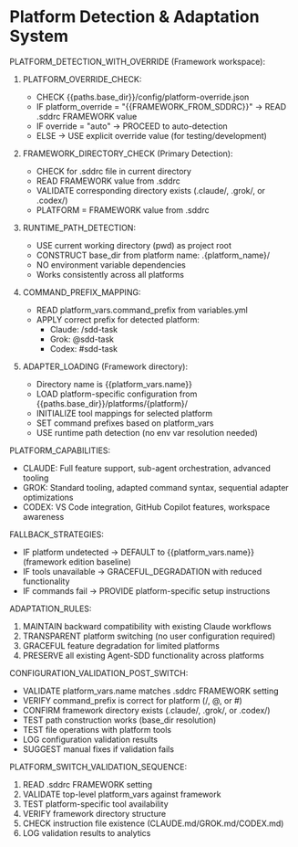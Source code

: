 # Platform Detection & Adaptation System

PLATFORM_DETECTION_WITH_OVERRIDE (Framework workspace):

1. PLATFORM_OVERRIDE_CHECK:
   - CHECK {{paths.base_dir}}/config/platform-override.json
   - IF platform_override = "{{FRAMEWORK_FROM_SDDRC}}" → READ .sddrc FRAMEWORK value
   - IF override = "auto" → PROCEED to auto-detection
   - ELSE → USE explicit override value (for testing/development)

2. FRAMEWORK_DIRECTORY_CHECK (Primary Detection):
   - CHECK for .sddrc file in current directory
   - READ FRAMEWORK value from .sddrc
   - VALIDATE corresponding directory exists (.claude/, .grok/, or .codex/)
   - PLATFORM = FRAMEWORK value from .sddrc

3. RUNTIME_PATH_DETECTION:
   - USE current working directory (pwd) as project root
   - CONSTRUCT base_dir from platform name: .{platform_name}/
   - NO environment variable dependencies
   - Works consistently across all platforms

4. COMMAND_PREFIX_MAPPING:
   - READ platform_vars.command_prefix from variables.yml
   - APPLY correct prefix for detected platform:
     * Claude: /sdd-task
     * Grok: @sdd-task
     * Codex: #sdd-task

5. ADAPTER_LOADING (Framework directory):
   - Directory name is {{platform_vars.name}}
   - LOAD platform-specific configuration from {{paths.base_dir}}/platforms/{platform}/
   - INITIALIZE tool mappings for selected platform
   - SET command prefixes based on platform_vars
   - USE runtime path detection (no env var resolution needed)

PLATFORM_CAPABILITIES:
- CLAUDE: Full feature support, sub-agent orchestration, advanced tooling
- GROK: Standard tooling, adapted command syntax, sequential adapter optimizations
- CODEX: VS Code integration, GitHub Copilot features, workspace awareness

FALLBACK_STRATEGIES:
- IF platform undetected → DEFAULT to {{platform_vars.name}} (framework edition baseline)
- IF tools unavailable → GRACEFUL_DEGRADATION with reduced functionality
- IF commands fail → PROVIDE platform-specific setup instructions

ADAPTATION_RULES:
1. MAINTAIN backward compatibility with existing Claude workflows
2. TRANSPARENT platform switching (no user configuration required)
3. GRACEFUL feature degradation for limited platforms
4. PRESERVE all existing Agent-SDD functionality across platforms

CONFIGURATION_VALIDATION_POST_SWITCH:
- VALIDATE platform_vars.name matches .sddrc FRAMEWORK setting
- VERIFY command_prefix is correct for platform (/, @, or #)
- CONFIRM framework directory exists (.claude/, .grok/, or .codex/)
- TEST path construction works (base_dir resolution)
- TEST file operations with platform tools
- LOG configuration validation results
- SUGGEST manual fixes if validation fails

PLATFORM_SWITCH_VALIDATION_SEQUENCE:
1. READ .sddrc FRAMEWORK setting
2. VALIDATE top-level platform_vars against framework
3. TEST platform-specific tool availability
4. VERIFY framework directory structure
5. CHECK instruction file existence (CLAUDE.md/GROK.md/CODEX.md)
6. LOG validation results to analytics
